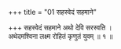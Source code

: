 +++
title = "01 सहस्वेदं सहमाने"

+++
सहस्वेदं सहमाने अथो देवि सरस्वति ।  
अथेदमश्विना लक्ष्म रोहितं कृणुतं युवम् ॥ १ ॥